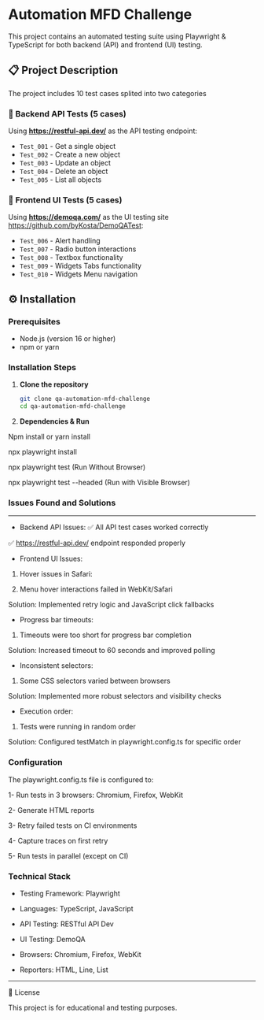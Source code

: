 # Automation MFD Challenge

This project contains an automated testing suite using Playwright & TypeScript for both backend (API) and frontend (UI) testing.

## 📋 Project Description

The project includes 10 test cases splited into two categories

### 🔧 Backend API Tests (5 cases)
Using **https://restful-api.dev/** as the API testing endpoint:
- `Test_001` - Get a single object
- `Test_002` - Create a new object  
- `Test_003` - Update an object
- `Test_004` - Delete an object
- `Test_005` - List all objects

### 🎨 Frontend UI Tests (5 cases)
Using **https://demoqa.com/** as the UI testing site https://github.com/byKosta/DemoQATest:
- `Test_006` - Alert handling
- `Test_007` - Radio button interactions
- `Test_008` - Textbox functionality
- `Test_009` - Widgets Tabs functionality
- `Test_010` - Widgets Menu navigation

## ⚙️ Installation

### Prerequisites

- Node.js (version 16 or higher)
- npm or yarn

### Installation Steps

1. **Clone the repository**

   ```bash
   git clone qa-automation-mfd-challenge
   cd qa-automation-mfd-challenge

2. **Dependencies & Run**

Npm install or yarn install

npx playwright install

npx playwright test (Run Without Browser)

npx playwright test --headed (Run with Visible Browser)

### Issues Found and Solutions

---

- Backend API Issues:
✅ All API test cases worked correctly

✅ https://restful-api.dev/ endpoint responded properly

- Frontend UI Issues:
1. Hover issues in Safari:

2. Menu hover interactions failed in WebKit/Safari

Solution: Implemented retry logic and JavaScript click fallbacks

- Progress bar timeouts:

1. Timeouts were too short for progress bar completion

Solution: Increased timeout to 60 seconds and improved polling

- Inconsistent selectors:

1. Some CSS selectors varied between browsers

Solution: Implemented more robust selectors and visibility checks

- Execution order:

1. Tests were running in random order

Solution: Configured testMatch in playwright.config.ts for specific order


###  Configuration
The playwright.config.ts file is configured to:

1- Run tests in 3 browsers: Chromium, Firefox, WebKit

2- Generate HTML reports

3- Retry failed tests on CI environments

4- Capture traces on first retry

5- Run tests in parallel (except on CI)

###  Technical Stack

- Testing Framework: Playwright

- Languages: TypeScript, JavaScript

- API Testing: RESTful API Dev

- UI Testing: DemoQA

- Browsers: Chromium, Firefox, WebKit

- Reporters: HTML, Line, List

---

📄 License

This project is for educational and testing purposes.
